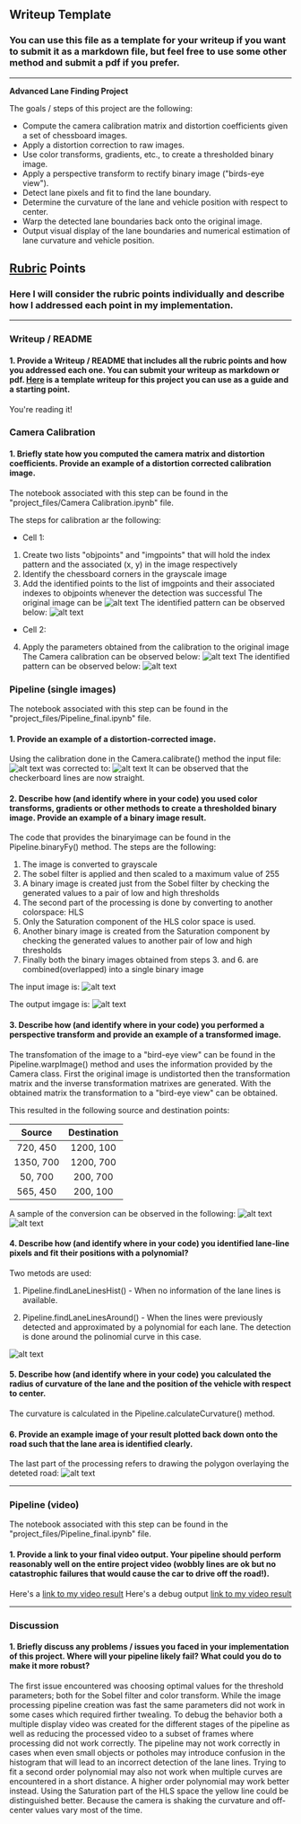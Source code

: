 ## Writeup Template

### You can use this file as a template for your writeup if you want to submit it as a markdown file, but feel free to use some other method and submit a pdf if you prefer.

---

**Advanced Lane Finding Project**

The goals / steps of this project are the following:

* Compute the camera calibration matrix and distortion coefficients given a set of chessboard images.
* Apply a distortion correction to raw images.
* Use color transforms, gradients, etc., to create a thresholded binary image.
* Apply a perspective transform to rectify binary image ("birds-eye view").
* Detect lane pixels and fit to find the lane boundary.
* Determine the curvature of the lane and vehicle position with respect to center.
* Warp the detected lane boundaries back onto the original image.
* Output visual display of the lane boundaries and numerical estimation of lane curvature and vehicle position.

[//]: # (Image References)

[image1]: ./output_images/camera/calibration/calibration3_orig.jpg "Original image"
[image2]: ./output_images/camera/calibration/calibration3_calibration.jpg "Calibration image"
[image3]: ./output_images/camera/correction/calibration3_orig.jpg "Original image"
[image4]: ./output_images/camera/correction/calibration3_calibrated.jpg "Calibrated image"
[image5]: ./output_images/pipeline/straight_lines1_orig.jpg "Original image"
[image6]: ./output_images/pipeline/straight_lines1_undistorted.jpg "Undistorted image"
[image7]: ./output_images/pipeline/straight_lines1_warp.jpg "Bird-eye view"
[image8]: ./output_images/pipeline/straight_lines1_binary.jpg "Bird-eye view binary Sobel and HLS"
[image9]: ./output_images/pipeline/straight_lines1_undistorted.jpg "Undistorted image"
[image10]: ./output_images/pipeline/straight_lines1_warp.jpg "Warped image"
[image11]: ./output_images/pipeline/straight_lines1_proc.jpg "Lane processing image"
[image12]: ./output_images/pipeline/straight_lines1_output.jpg "Final output image image"
[video1]: ./project_video.mp4 "Video"
[video2]: ./project_video_debug_out.mp4 "Debug Video"

## [Rubric](https://review.udacity.com/#!/rubrics/571/view) Points

### Here I will consider the rubric points individually and describe how I addressed each point in my implementation.  

---

### Writeup / README

#### 1. Provide a Writeup / README that includes all the rubric points and how you addressed each one.  You can submit your writeup as markdown or pdf.  [Here](https://github.com/udacity/CarND-Advanced-Lane-Lines/blob/master/writeup_template.md) is a template writeup for this project you can use as a guide and a starting point.  

You're reading it!

### Camera Calibration

#### 1. Briefly state how you computed the camera matrix and distortion coefficients. Provide an example of a distortion corrected calibration image.

The notebook associated with this step can be found in the "project_files/Camera Calibration.ipynb" file.

The steps for calibration ar the following:

* Cell 1:
1. Create two lists "objpoints" and "imgpoints" that will hold the index pattern and the associated (x, y) in the image respectively
2. Identify the chessboard corners in the grayscale image
3. Add the identified points to the list of imgpoints and their associated indexes to objpoints whenever the detection was successful
The original image can be 
![alt text][image1]
The identified pattern can be observed below:
![alt text][image2]

* Cell 2:
4. Apply the parameters obtained from the calibration to the original image
The Camera calibration can be observed below:
![alt text][image3]
The identified pattern can be observed below:
![alt text][image4]



### Pipeline (single images)

The notebook associated with this step can be found in the "project_files/Pipeline_final.ipynb" file.
#### 1. Provide an example of a distortion-corrected image.

Using the calibration done in the Camera.calibrate() method the input file:
![alt text][image5]
was corrected to:
![alt text][image6]
It can be observed that the checkerboard lines are now straight.

#### 2. Describe how (and identify where in your code) you used color transforms, gradients or other methods to create a thresholded binary image.  Provide an example of a binary image result.

The code that provides the binaryimage can be found in the Pipeline.binaryFy() method.
The steps are the following:
1. The image is converted to grayscale
2. The sobel filter is applied and then scaled to a maximum value of 255
3. A binary image is created just from the Sobel filter by checking the generated values to a pair of low and high thresholds
4. The second part of the processing is done by converting to another colorspace: HLS
5. Only the Saturation component of the HLS color space is used.
6. Another binary image is created from the Saturation component by checking the generated values to another pair of low and high thresholds
7. Finally both the binary images obtained from steps 3. and 6. are combined(overlapped) into a single binary image

The input image is:
![alt text][image7]

The output imgage is:
![alt text][image8]

#### 3. Describe how (and identify where in your code) you performed a perspective transform and provide an example of a transformed image.

The transfomation of the image to a "bird-eye view" can be found in the Pipeline.warpImage() method and uses the information provided by the Camera class. First the original image is undistorted then the transformation matrix and the inverse transformation matrixes are generated. With the obtained matrix the transformation to a "bird-eye view" can be obtained.

This resulted in the following source and destination points:

| Source        | Destination   | 
|:-------------:|:-------------:| 
| 720,  450     | 1200, 100     | 
| 1350, 700     | 1200, 700     |
| 50,   700     | 200,  700     |
| 565,  450     | 200,  100     |

A sample of the conversion can be observed in the following:
![alt text][image9]
![alt text][image10]

#### 4. Describe how (and identify where in your code) you identified lane-line pixels and fit their positions with a polynomial?

Two metods are used:
1. Pipeline.findLaneLinesHist() - When no information of the lane lines is available.


2. Pipeline.findLaneLinesAround() - When the lines were previously detected and approximated by a polynomial for each lane. The detection is done around the polinomial curve in this case.

![alt text][image11]

#### 5. Describe how (and identify where in your code) you calculated the radius of curvature of the lane and the position of the vehicle with respect to center.

The curvature is calculated in the Pipeline.calculateCurvature() method.

#### 6. Provide an example image of your result plotted back down onto the road such that the lane area is identified clearly.

The last part of the processing refers to drawing the polygon overlaying the deteted road:
![alt text][image12]

---

### Pipeline (video)

The notebook associated with this step can be found in the "project_files/Pipeline_final.ipynb" file.
#### 1. Provide a link to your final video output.  Your pipeline should perform reasonably well on the entire project video (wobbly lines are ok but no catastrophic failures that would cause the car to drive off the road!).

Here's a [link to my video result](./output_videos/project_video.mp4)
Here's a debug output [link to my video result](./output_videos/project_video_debug_out.mp4)

---

### Discussion

#### 1. Briefly discuss any problems / issues you faced in your implementation of this project.  Where will your pipeline likely fail?  What could you do to make it more robust?

The first issue encountered was choosing optimal values for the threshold parameters; both for the Sobel filter and color transform.
While the image processing pipeline creation was fast the same parameters did not work in some cases which required firther twealing.
To debug the behavior both a multiple display video was created for the different stages of the pipeline as well as reducing the processed video to a subset of frames where processing did not work correctly.
The pipeline may not work correctly in cases when even small objects or potholes may introduce confusion in the histogram that will lead to an incorrect detection of the lane lines.
Trying to fit a second order polynomial may also not work when multiple curves are encountered in a short distance. A higher order polynomial may work better instead.
Using the Saturation part of the HLS space the yellow line could be distinguished better.
Because the camera is shaking the curvature and off-center values vary most of the time.